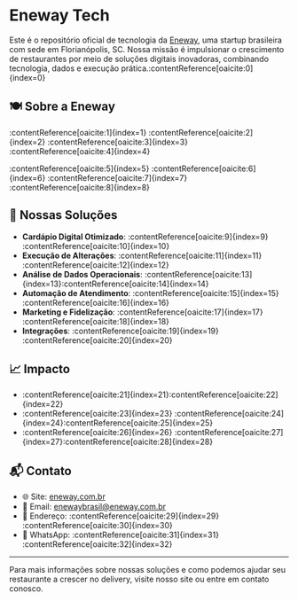 # Eneway Tech

Este é o repositório oficial de tecnologia da [Eneway](https://eneway.com.br), uma startup brasileira com sede em Florianópolis, SC. Nossa missão é impulsionar o crescimento de restaurantes por meio de soluções digitais inovadoras, combinando tecnologia, dados e execução prática.&#8203;:contentReference[oaicite:0]{index=0}

## 🍽️ Sobre a Eneway

:contentReference[oaicite:1]{index=1} :contentReference[oaicite:2]{index=2} :contentReference[oaicite:3]{index=3}&#8203;:contentReference[oaicite:4]{index=4}

:contentReference[oaicite:5]{index=5} :contentReference[oaicite:6]{index=6} :contentReference[oaicite:7]{index=7}&#8203;:contentReference[oaicite:8]{index=8}

## 🧰 Nossas Soluções

- **Cardápio Digital Otimizado**: :contentReference[oaicite:9]{index=9}&#8203;:contentReference[oaicite:10]{index=10}
- **Execução de Alterações**: :contentReference[oaicite:11]{index=11}&#8203;:contentReference[oaicite:12]{index=12}
- **Análise de Dados Operacionais**: :contentReference[oaicite:13]{index=13}&#8203;:contentReference[oaicite:14]{index=14}
- **Automação de Atendimento**: :contentReference[oaicite:15]{index=15}&#8203;:contentReference[oaicite:16]{index=16}
- **Marketing e Fidelização**: :contentReference[oaicite:17]{index=17}&#8203;:contentReference[oaicite:18]{index=18}
- **Integrações**: :contentReference[oaicite:19]{index=19}&#8203;:contentReference[oaicite:20]{index=20}

## 📈 Impacto

- :contentReference[oaicite:21]{index=21}&#8203;:contentReference[oaicite:22]{index=22}
- :contentReference[oaicite:23]{index=23} :contentReference[oaicite:24]{index=24}&#8203;:contentReference[oaicite:25]{index=25}
- :contentReference[oaicite:26]{index=26} :contentReference[oaicite:27]{index=27}&#8203;:contentReference[oaicite:28]{index=28}

## 📬 Contato

- 🌐 Site: [eneway.com.br](https://eneway.com.br)
- 📧 Email: [enewaybrasil@eneway.com.br](mailto:enewaybrasil@eneway.com.br)
- 📍 Endereço: :contentReference[oaicite:29]{index=29}&#8203;:contentReference[oaicite:30]{index=30}
- 📱 WhatsApp: :contentReference[oaicite:31]{index=31}&#8203;:contentReference[oaicite:32]{index=32}

---

Para mais informações sobre nossas soluções e como podemos ajudar seu restaurante a crescer no delivery, visite nosso site ou entre em contato conosco.
